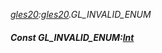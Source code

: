 _[gles20](../../modules/gles20/gles20-module.md):[gles20](../../modules/gles20/gles20-module.md).GL\_INVALID\_ENUM_
##### Const GL\_INVALID\_ENUM:[Int](../../modules/wonkey/wonkey-types-int.md)
